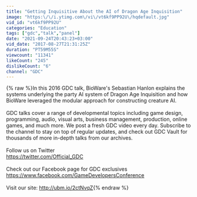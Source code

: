 ```yaml
---
title: "Getting Inquisitive About the AI of Dragon Age Inquisition"
image: "https:\/\/i.ytimg.com\/vi\/vt6kf9PP92U\/hqdefault.jpg"
vid_id: "vt6kf9PP92U"
categories: "Education"
tags: ["gdc","talk","panel"]
date: "2021-09-24T20:43:23+03:00"
vid_date: "2017-08-27T21:31:25Z"
duration: "PT59M55S"
viewcount: "11341"
likeCount: "245"
dislikeCount: "6"
channel: "GDC"
---
```

{% raw %}In this 2016 GDC talk, BioWare's Sebastian Hanlon explains the systems underlying the party AI system of Dragon Age Inquisition and how BioWare leveraged the modular approach for constructing creature AI.<br /><br />GDC talks cover a range of developmental topics including game design, programming, audio, visual arts, business management, production, online games, and much more. We post a fresh GDC video every day.  Subscribe to the channel to stay on top of regular updates, and check out GDC Vault  for thousands of more in-depth talks from our archives.<br /><br />Follow us on Twitter<br /><a rel="nofollow" target="blank" href="https://twitter.com/Official_GDC">https://twitter.com/Official_GDC</a><br /><br />Check out our Facebook page for GDC exclusives<br /><a rel="nofollow" target="blank" href="https://www.facebook.com/GameDevelopersConference">https://www.facebook.com/GameDevelopersConference</a><br /><br />Visit our site: <a rel="nofollow" target="blank" href="http://ubm.io/2ctNvqZ">http://ubm.io/2ctNvqZ</a>{% endraw %}
